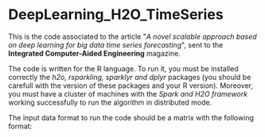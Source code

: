 # DeepLearning_H2O_TimeSeries
This is the code associated to the article "*A novel scalable approach based on deep learning for big data time series forecasting*", sent to the **Integrated Computer-Aided Engineering** magazine.

The code is written for the R language. To run it, you must be installed correctly the *h2o, rsparkling, sparklyr and dplyr* packages (you should be carefull with the version of these packages and your R version). Moreover, you must have a cluster of machines with the *Spark and H2O framework* working successfully to run the algorithm in distributed mode.

The input data format to run the code should be a matrix with the following format:
